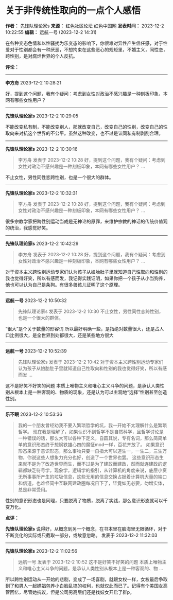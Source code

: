 # 关于非传统性取向的一点个人感悟

**作者：** 先锋队理论家s
**来源：** 红色社区论坛 红色中国网
**发表时间：** 2023-12-2 10:22:55
**编辑：** 远航一号 (2023-12-2 14:31)

在各种变态色情和以性骚扰为乐变态的影响下，你很难对异性产生信任感，对于性爱对于性别都会有一种厌恶，不想拘束在这些恶心的规矩里，不婚主义，同性恋，跨性别，是对腐烂世界的个人反抗。

**评论：**

---

**李方舟** 2023-12-2 10:28:21

好，提到这个问题，我有个疑问：考虑到女性对政治不感兴趣是一种刻板印象，本网有哪些女性用户？

---

**先锋队理论家s** 2023-12-2 10:29:05

不能改变私有制，不能改变别人，那就改变自己，改变自己的性别，改变自己的性取向来对抗这个世界的不公平。虽然这种改变，也不过是认同私有制剥削合理。

---

**先锋队理论家s** 2023-12-2 10:30:16

> 李方舟 发表于 2023-12-2 10:28
> 好，提到这个问题，我有个疑问：考虑到女性对政治不感兴趣是一种刻板印象，本网有哪些女性用户？ ...

不止女性，男性同性恋跨性别，也是一个很大的群体。

---

**先锋队理论家s** 2023-12-2 10:32:31

> 李方舟 发表于 2023-12-2 10:28
> 好，提到这个问题，我有个疑问：考虑到女性对政治不感兴趣是一种刻板印象，本网有哪些女性用户？ ...

很多宗教学家把跨性别运动当成是无神论的原罪，来维护宗教的神话的传统价值观的统治，我感觉好笑。

---

**先锋队理论家s** 2023-12-2 10:42:29

> 李方舟 发表于 2023-12-2 10:28
> 好，提到这个问题，我有个疑问：考虑到女性对政治不感兴趣是一种刻板印象，本网有哪些女性用户？ ...

对于资本主义跨性别运动专家们认为孩子从娘胎肚子里就知道自己性取向和性别的我也觉得好笑，所以有感而发，我记得实践证明，如果你把一个孩子从小当狗养，他也可以认为自己是条狗。有很多兽孩儿证明了这个原理。

---

**远航一号** 2023-12-2 10:50:32

> 先锋队理论家s 发表于 2023-12-2 10:30
> 不止女性，男性同性恋跨性别，也是一个很大的群体。

“很大”是个关于数量的形容词 所以最好明确一些，是指绝对数量很大，还是占人口比例很大，是全世界到处都很大，还是某些地方很大

---

**远航一号** 2023-12-2 10:52:39

> 先锋队理论家s 发表于 2023-12-2 10:42
> 对于资本主义跨性别运动专家们认为孩子从娘胎肚子里就知道自己性取向和性别的我也觉得好笑，所以有感而发 ...

这不是好笑不好笑的问题 本质上唯物主义和唯心主义斗争的问题，是承认人类性别从根本上是一种客观的、物质的现象，还是认为可以主观地“选择”性别甚至创造性别。

---

**乐不眠** 2023-12-2 10:53:36

> 我的一个朋友曾经劝我不要入繁琐哲学的坑，我一开始不太理解什么是繁琐哲学。 现在我是理解了，如果认识不到哲学不是自然科学，且哲学讨论是一种错误的话，那么大可以各种下定义，自圆其说，专有名词，那么简简单单的意识形态终于想钢铁雄心四的魔怔mod一样，百花齐放了。 如果意识形态来源于意识形态，那么事物只要一自指大可以道生一，一生二，三生万物，你说这些人想象力充分也好，创造了一个世界也罢。 这些意识形态生来就不是为了改造世界而生，而不过是为了建政而建政，然而就连建政的逻辑都缺乏符号学，现象学，逻辑学的指引，从计算机的角度来说，底层小资无所事事所产生的垃圾信息，这些无用的信息交换占据着计算机大量的端口和信道，也难怪简中互联网建政圈每况日下了，毕竟如无必要，勿增实体，总是非常受用。

性别的意识形态也是同理，只要脱离了物质，脱离了实践，那么意识形态就可以千变万化。

**点评：**

**先锋队理论家s** 说得好，从概念到另一个概念，在书本里在脑海里无限循环，对于不断变化的实际或只截取一部分，或故意忽略。 发表于 2023-12-2 11:32:03

---

**先锋队理论家s** 2023-12-2 11:02:56

> 远航一号 发表于 2023-12-2 10:52
> 这不是好笑不好笑的问题 本质上唯物主义和唯心主义斗争的问题，是承认人类性别从根本上是一种客观的、物 ...

所以跨性别运动从一开始的悲剧，变成了一场喜剧，就跟女权一样，女权最后争取到了和男人一起嫖娼包养小白脸乱搞的权利，也就仅此而已了。记得有个美国女高管回忆，尽管她抗议，但是公司男高层们还是找妓女开启了群p。
